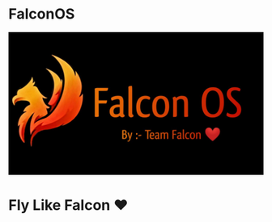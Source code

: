 FalconOS 
===========
![FalconOS](https://github.com/Falcon-OS/Random_stuff/blob/main/IMG_20220508_155556_443.jpg)
<p align="center"> 

Fly Like Falcon ❤ 
===================
